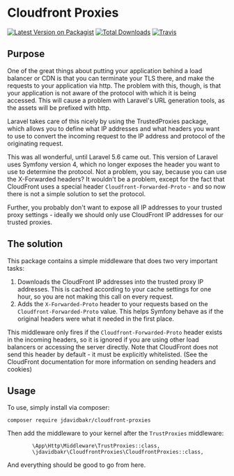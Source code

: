 # Cloudfront Proxies

[![Latest Version on Packagist][ico-version]][link-packagist]
[![Total Downloads][ico-downloads]][link-downloads]
[![Travis][ico-travis]][link-travis]

## Purpose

One of the great things about putting your application behind a load balancer or CDN is that you can terminate your TLS there, and make the requests to your application via http. The problem with this, though, is that your application is not aware of the protocol with which it is being accessed. This will cause a problem with Laravel's URL generation tools, as the assets will be prefixed with http.

Laravel takes care of this nicely by using the TrustedProxies package, which allows you to define what IP addresses and what headers you want to use to convert the incoming request to the IP address and protocol of the originating request.

This was all wonderful, until Laravel 5.6 came out. This version of Laravel uses Symfony version 4, which no longer exposes the header you want to use to determine the protocol. Not a problem, you say, because you can use the X-Forwarded headers? It wouldn't be a problem, except for the fact that CloudFront uses a special header `Cloudfront-Forwarded-Proto` - and so now there is not a simple solution to set the protocol.

Further, you probably don't want to expose all IP addresses to your trusted proxy settings - ideally we should only use CloudFront IP addresses for our trusted proxies.

## The solution

This package contains a simple middleware that does two very important tasks:

1. Downloads the CloudFront IP addresses into the trusted proxy IP addresses. This is cached according to your cache settings for one hour, so you are not making this call on every request.
2. Adds the `X-Forwarded-Proto` header to your requests based on the `Cloudfront-Forwarded-Proto` value. This helps Symfony behave as if the original headers were what it needed in the first place.

This middleware only fires if the `Cloudfront-Forwarded-Proto` header exists in the incoming headers, so it is ignored if you are using other load balancers or accessing the server directly.  Note that CloudFront does not send this header by default - it must be explicitly whitelisted.  (See the CloudFront documentation for more information on sending headers and cookies)

## Usage

To use, simply install via composer:

```
composer require jdavidbakr/cloudfront-proxies
```

Then add the middleware to your kernel after the `TrustProxies` middleware:

```
        \App\Http\Middleware\TrustProxies::class,
        \jdavidbakr\CloudfrontProxies\CloudfrontProxies::class,
```

And everything should be good to go from here.

[ico-version]: https://img.shields.io/packagist/v/jdavidbakr/cloudfront-proxies.svg?style=flat-square
[ico-license]: https://img.shields.io/badge/license-MIT-brightgreen.svg?style=flat-square
[ico-travis]: https://img.shields.io/travis/jdavidbakr/cloudfrontproxies/master.svg?style=flat-square
[ico-scrutinizer]: https://img.shields.io/scrutinizer/coverage/g/jdavidbakr/cloudfrontproxies.svg?style=flat-square
[ico-code-quality]: https://img.shields.io/scrutinizer/g/jdavidbakr/cloudfrontproxies.svg?style=flat-square
[ico-downloads]: https://img.shields.io/packagist/dt/jdavidbakr/cloudfront-proxies.svg?style=flat-square
[link-packagist]: https://packagist.org/packages/jdavidbakr/cloudfront-proxies
[link-travis]: https://travis-ci.org/jdavidbakr/cloudfrontproxies
[link-scrutinizer]: https://scrutinizer-ci.com/g/jdavidbakr/cloudfrontproxies/code-structure
[link-code-quality]: https://scrutinizer-ci.com/g/jdavidbakr/cloudfrontproxies
[link-downloads]: https://packagist.org/packages/jdavidbakr/cloudfront-proxies
[link-author]: https://github.com/jdavidbakr
[link-contributors]: ../../contributors
